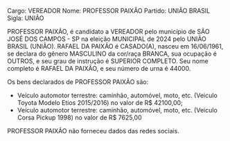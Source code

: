 Cargo: VEREADOR
Nome: PROFESSOR PAIXÃO
Partido: UNIÃO BRASIL
Sigla: UNIÃO

PROFESSOR PAIXÃO, é candidato a VEREADOR pelo município de SÃO JOSÉ DOS CAMPOS - SP na eleição MUNICIPAL de 2024 pelo UNIÃO BRASIL (UNIÃO).
RAFAEL DA PAIXÃO é CASADO(A), nasceu em 16/06/1961, se declara do gênero MASCULINO da cor/raça BRANCA, sua ocupação é OUTROS, e seu grau de instrução é SUPERIOR COMPLETO.
Seu nome completo é RAFAEL DA PAIXÃO, e seu número de urna é 44000.

Os bens declarados de PROFESSOR PAIXÃO são: 
- Veículo automotor terrestre: caminhão, automóvel, moto, etc. (Veiculo Toyota Modelo Etios 2015/2016) no valor de R$ 42100,00;
- Veículo automotor terrestre: caminhão, automóvel, moto, etc. (Veiculo Corsa Pickup 1998) no valor de R$ 7625,00

PROFESSOR PAIXÃO não forneceu dados das redes sociais.